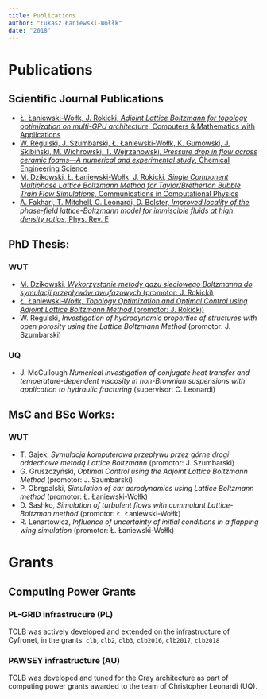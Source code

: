 ```yaml
---
title: Publications
author: "Łukasz Łaniewski-Wołłk"
date: "2018"
---
```


# Publications

## Scientific Journal Publications

- [Ł. Łaniewski-Wołłk, J. Rokicki, *Adjoint Lattice Boltzmann for topology optimization on multi-GPU architecture*, Computers & Mathematics with Applications](https://doi.org/10.1016/j.camwa.2015.12.043)
- [W. Regulski, J. Szumbarski, Ł. Łaniewski-Wołłk, K. Gumowski, J. Skibiński, M. Wichrowski, T. Wejrzanowski, *Pressure drop in flow across ceramic foams—A numerical and experimental study*, Chemical Engineering Science](https://doi.org/10.1016/j.ces.2015.06.043)
- [M. Dzikowski, Ł. Łaniewski-Wołłk, J. Rokicki, *Single Component Multiphase Lattice Boltzmann Method for Taylor/Bretherton Bubble Train Flow Simulations*, Communications in Computational Physics](https://doi.org/10.4208/cicp.220115.110915a)
- [A. Fakhari, T. Mitchell, C. Leonardi, D. Bolster, *Improved locality of the phase-field lattice-Boltzmann model for immiscible fluids at high density ratios*, Phys. Rev. E](https://doi.org//10.1103/PhysRevE.96.053301)

## PhD Thesis:

### WUT
- [M. Dzikowski, *Wykorzystanie metody gazu sieciowego Boltzmanna do symulacji przepływów dwufazowych* (promotor: J. Rokicki)   ](http://repo.bg.pw.edu.pl/index.php/en/r#/info/phd/WUT6bac819043d54c539fac767d2a456032/)
- [Ł. Łaniewski-Wołłk, *Topology Optimization and Optimal Control using Adjoint Lattice Boltzmann Method* (promotor: J. Rokicki)](http://repo.bg.pw.edu.pl/index.php/en/r#/info/phd/WUT698b95ed1f0d44bd8df138a37640f8e6/)
- W. Regulski, *Investigation of hydrodynamic properties of structures with open porosity using the Lattice Boltzmann Method* (promotor: J. Szumbarski)

### UQ
- J. McCullough *Numerical investigation of conjugate heat transfer and temperature-dependent viscosity in non-Brownian suspensions with application to hydraulic fracturing* (supervisor: C. Leonardi)

## MsC and BSc Works:

### WUT
- T. Gajek, *Symulacja komputerowa przepływu przez górne drogi oddechowe metodą Lattice Boltzmann* (promotor: J. Szumbarski)
- G. Gruszczyński, *Optimal Control using the Adjoint Lattice Boltzmann Method* (promotor: J. Szumbarski)
- P. Obrępalski, *Simulation of car aerodynamics using Lattice Boltzmann method* (promotor: Ł. Łaniewski-Wołłk)
- D. Sashko, *Simulation of turbulent flows with cummulant Lattice-Boltzman method* (promotor: Ł. Łaniewski-Wołłk)
- R. Lenartowicz, *Influence of uncertainty of initial conditions in a flapping wing simulation* (promotor: Ł. Łaniewski-Wołłk)

# Grants

## Computing Power Grants

### PL-GRID infrastrucure (PL)
TCLB was actively developed and extended on the infrastructure of Cyfronet, in the grants: `clb`, `clb2`, `clb3`, `clb2016`, `clb2017`, `clb2018`

### PAWSEY infrastructure (AU)
TCLB was developed and tuned for the Cray architecture as part of computing power grants awarded to the team of Christopher Leonardi (UQ).
